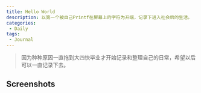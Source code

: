 ```yaml
---
title: Hello World
description: 以第一个被自己Printf在屏幕上的字符为开端，记录下进入社会后的生活。
categories:
 - Daily
tags:
 - Journal
---
```


> 因为种种原因一直拖到大四快毕业才开始记录和整理自己的日常，希望以后可以一直记录下去。

<!-- more -->

## Screenshots


